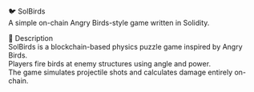 🐦 SolBirds     
A simple on-chain Angry Birds-style game written in Solidity.   
    
🎯 Description  
SolBirds is a blockchain-based physics puzzle game inspired by Angry Birds.     
Players fire birds at enemy structures using angle and power.         
The game simulates projectile shots and calculates damage entirely on-chain.         
   
